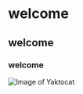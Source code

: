 # welcome 
## welcome
### welcome
![Image of Yaktocat](https://octodex.github.com/images/yaktocat.png)
